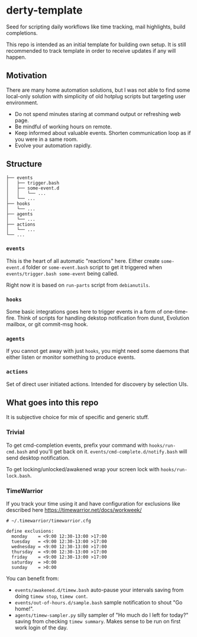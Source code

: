 # derty-template
Seed for scripting daily workflows like time tracking, mail highlights, build completions.

This repo is intended as an initial template for building own setup. It is
still recommended to track template in order to receive updates if any will
happen.

## Motivation

There are many home automation solutions, but I was not able to find some
local-only solution with simplicity of old hotplug scripts but targeting user
environment.

- Do not spend minutes staring at command output or refreshing web page.
- Be mindful of working hours on remote.
- Keep informed about valuable events. Shorten communication loop as if you
  were in a same room.
- Evolve your automation rapidly.

## Structure

```
├── events
│   ├── trigger.bash
│   ├── some-event.d
│   │   └── ...
│   └── ...
├── hooks
│   └── ...
├── agents
│   └── ...
├── actions
│   └── ...
└── ...
```

### `events`
This is the heart of all automatic "reactions" here. Either create
`some-event.d` folder or `some-event.bash` script to get it triggered when
`events/trigger.bash some-event` being called.

Right now it is based on `run-parts` script from `debianutils`.

### `hooks`
Some basic integrations goes here to trigger events in a form of one-time-fire.
Think of scripts for handling dekstop notification from dunst, Evolution
mailbox, or git commit-msg hook.

### `agents`
If you cannot get away with just `hooks`, you might need some daemons that
either listen or monitor something to produce events.

### `actions`
Set of direct user initiated actions. Intended for discovery by selection UIs.

## What goes into this repo
It is subjective choice for mix of specific and generic stuff.

### Trivial

To get cmd-completion events, prefix your command with `hooks/run-cmd.bash`
and you'll get back on it. `events/cmd-complete.d/notify.bash` will send
desktop notification.

To get locking/unlocked/awakened wrap your screen lock with `hooks/run-lock.bash`.

### TimeWarrior

If you track your time using it and have configuration for exclusions
like described here https://timewarrior.net/docs/workweek/
```
# ~/.timewarrior/timewarrior.cfg

define exclusions:
  monday    = <9:00 12:30-13:00 >17:00
  tuesday   = <9:00 12:30-13:00 >17:00
  wednesday = <9:00 12:30-13:00 >17:00
  thursday  = <9:00 12:30-13:00 >17:00
  friday    = <9:00 12:30-13:00 >17:00
  saturday  = >0:00
  sunday    = >0:00

```

You can benefit from:
- `events/awakened.d/timew.bash` auto-pause your intervals
  saving from doing `timew stop`, `timew cont`.
- `events/out-of-hours.d/sample.bash` sample notification to shout "Go home!".
- `agents/timew-sampler.py` silly sampler of "Ho much do I left for today?"
  saving from checking `timew summary`.
  Makes sense to be run on first work login of the day.
